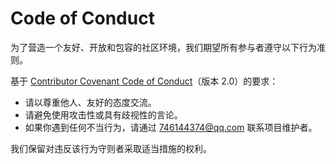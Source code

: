 # Code of Conduct

为了营造一个友好、开放和包容的社区环境，我们期望所有参与者遵守以下行为准则。

基于 [Contributor Covenant Code of Conduct](https://www.contributor-covenant.org/version/2/0/code_of_conduct/)（版本 2.0）的要求：

- 请以尊重他人、友好的态度交流。
- 请避免使用攻击性或具有歧视性的言论。
- 如果你遇到任何不当行为，请通过 [746144374@qq.com](mailto:746144374@qq.com) 联系项目维护者。

我们保留对违反该行为守则者采取适当措施的权利。 